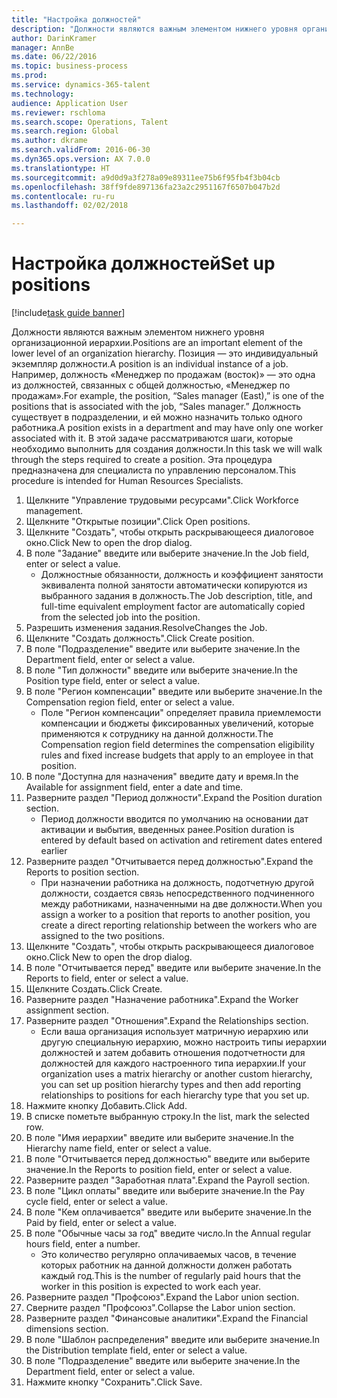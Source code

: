 ```yaml
--- 
title: "Настройка должностей"
description: "Должности являются важным элементом нижнего уровня организационной иерархии."
author: DarinKramer
manager: AnnBe
ms.date: 06/22/2016
ms.topic: business-process
ms.prod: 
ms.service: dynamics-365-talent
ms.technology: 
audience: Application User
ms.reviewer: rschloma
ms.search.scope: Operations, Talent
ms.search.region: Global
ms.author: dkrame
ms.search.validFrom: 2016-06-30
ms.dyn365.ops.version: AX 7.0.0
ms.translationtype: HT
ms.sourcegitcommit: a9d0d9a3f278a09e89311ee75b6f95fb4f3b04cb
ms.openlocfilehash: 38ff9fde897136fa23a2c2951167f6507b047b2d
ms.contentlocale: ru-ru
ms.lasthandoff: 02/02/2018

---
```

# <a name="set-up-positions"></a><span data-ttu-id="ef625-103">Настройка должностей</span><span class="sxs-lookup"><span data-stu-id="ef625-103">Set up positions</span></span>

[!include[task guide banner](../../includes/task-guide-banner.md)]

<span data-ttu-id="ef625-104">Должности являются важным элементом нижнего уровня организационной иерархии.</span><span class="sxs-lookup"><span data-stu-id="ef625-104">Positions are an important element of the lower level of an organization hierarchy.</span></span> <span data-ttu-id="ef625-105">Позиция — это индивидуальный экземпляр должности.</span><span class="sxs-lookup"><span data-stu-id="ef625-105">A position is an individual instance of a job.</span></span> <span data-ttu-id="ef625-106">Например, должность «Менеджер по продажам (восток)» — это одна из должностей, связанных с общей должностью, «Менеджер по продажам».</span><span class="sxs-lookup"><span data-stu-id="ef625-106">For example, the position, “Sales manager (East),” is one of the positions that is associated with the job, “Sales manager.”</span></span> <span data-ttu-id="ef625-107">Должность существует в подразделении, и ей можно назначить только одного работника.</span><span class="sxs-lookup"><span data-stu-id="ef625-107">A position exists in a department and may have only one worker associated with it.</span></span> <span data-ttu-id="ef625-108">В этой задаче рассматриваются шаги, которые необходимо выполнить для создания должности.</span><span class="sxs-lookup"><span data-stu-id="ef625-108">In this task we will walk through the steps required to create a position.</span></span> <span data-ttu-id="ef625-109">Эта процедура предназначена для специалиста по управлению персоналом.</span><span class="sxs-lookup"><span data-stu-id="ef625-109">This procedure is intended for Human Resources Specialists.</span></span>

1. <span data-ttu-id="ef625-110">Щелкните "Управление трудовыми ресурсами".</span><span class="sxs-lookup"><span data-stu-id="ef625-110">Click Workforce management.</span></span>
2. <span data-ttu-id="ef625-111">Щелкните "Открытые позиции".</span><span class="sxs-lookup"><span data-stu-id="ef625-111">Click Open positions.</span></span>
3. <span data-ttu-id="ef625-112">Щелкните "Создать", чтобы открыть раскрывающееся диалоговое окно.</span><span class="sxs-lookup"><span data-stu-id="ef625-112">Click New to open the drop dialog.</span></span>
4. <span data-ttu-id="ef625-113">В поле "Задание" введите или выберите значение.</span><span class="sxs-lookup"><span data-stu-id="ef625-113">In the Job field, enter or select a value.</span></span>
    * <span data-ttu-id="ef625-114">Должностные обязанности, должность и коэффициент занятости эквивалента полной занятости автоматически копируются из выбранного задания в должность.</span><span class="sxs-lookup"><span data-stu-id="ef625-114">The Job description, title, and full-time equivalent employment factor are automatically copied from the selected job into the position.</span></span>  
5. <span data-ttu-id="ef625-115">Разрешить изменения задания.</span><span class="sxs-lookup"><span data-stu-id="ef625-115">ResolveChanges the Job.</span></span>
6. <span data-ttu-id="ef625-116">Щелкните "Создать должность".</span><span class="sxs-lookup"><span data-stu-id="ef625-116">Click Create position.</span></span>
7. <span data-ttu-id="ef625-117">В поле "Подразделение" введите или выберите значение.</span><span class="sxs-lookup"><span data-stu-id="ef625-117">In the Department field, enter or select a value.</span></span>
8. <span data-ttu-id="ef625-118">В поле "Тип должности" введите или выберите значение.</span><span class="sxs-lookup"><span data-stu-id="ef625-118">In the Position type field, enter or select a value.</span></span>
9. <span data-ttu-id="ef625-119">В поле "Регион компенсации" введите или выберите значение.</span><span class="sxs-lookup"><span data-stu-id="ef625-119">In the Compensation region field, enter or select a value.</span></span>
    * <span data-ttu-id="ef625-120">Поле "Регион компенсации" определяет правила приемлемости компенсации и бюджеты фиксированных увеличений, которые применяются к сотруднику на данной должности.</span><span class="sxs-lookup"><span data-stu-id="ef625-120">The Compensation region field determines the compensation eligibility rules and fixed increase budgets that apply to an employee in that position.</span></span>  
10. <span data-ttu-id="ef625-121">В поле "Доступна для назначения" введите дату и время.</span><span class="sxs-lookup"><span data-stu-id="ef625-121">In the Available for assignment field, enter a date and time.</span></span>
11. <span data-ttu-id="ef625-122">Разверните раздел "Период должности".</span><span class="sxs-lookup"><span data-stu-id="ef625-122">Expand the Position duration section.</span></span>
    * <span data-ttu-id="ef625-123">Период должности вводится по умолчанию на основании дат активации и выбытия, введенных ранее.</span><span class="sxs-lookup"><span data-stu-id="ef625-123">Position duration is entered by default based on activation and retirement dates entered earlier</span></span>  
12. <span data-ttu-id="ef625-124">Разверните раздел "Отчитывается перед должностью".</span><span class="sxs-lookup"><span data-stu-id="ef625-124">Expand the Reports to position section.</span></span>
    * <span data-ttu-id="ef625-125">При назначении работника на должность, подотчетную другой должности, создается связь непосредственного подчиненного между работниками, назначенными на две должности.</span><span class="sxs-lookup"><span data-stu-id="ef625-125">When you assign a worker to a position that reports to another position, you create a direct reporting relationship between the workers who are assigned to the two positions.</span></span>  
13. <span data-ttu-id="ef625-126">Щелкните "Создать", чтобы открыть раскрывающееся диалоговое окно.</span><span class="sxs-lookup"><span data-stu-id="ef625-126">Click New to open the drop dialog.</span></span>
14. <span data-ttu-id="ef625-127">В поле "Отчитывается перед" введите или выберите значение.</span><span class="sxs-lookup"><span data-stu-id="ef625-127">In the Reports to field, enter or select a value.</span></span>
15. <span data-ttu-id="ef625-128">Щелкните Создать.</span><span class="sxs-lookup"><span data-stu-id="ef625-128">Click Create.</span></span>
16. <span data-ttu-id="ef625-129">Разверните раздел "Назначение работника".</span><span class="sxs-lookup"><span data-stu-id="ef625-129">Expand the Worker assignment section.</span></span>
17. <span data-ttu-id="ef625-130">Разверните раздел "Отношения".</span><span class="sxs-lookup"><span data-stu-id="ef625-130">Expand the Relationships section.</span></span>
    * <span data-ttu-id="ef625-131">Если ваша организация использует матричную иерархию или другую специальную иерархию, можно настроить типы иерархии должностей и затем добавить отношения подотчетности для должностей для каждого настроенного типа иерархии.</span><span class="sxs-lookup"><span data-stu-id="ef625-131">If your organization uses a matrix hierarchy or another custom hierarchy, you can set up position hierarchy types and then add reporting relationships to positions for each hierarchy type that you set up.</span></span>  
18. <span data-ttu-id="ef625-132">Нажмите кнопку Добавить.</span><span class="sxs-lookup"><span data-stu-id="ef625-132">Click Add.</span></span>
19. <span data-ttu-id="ef625-133">В списке пометьте выбранную строку.</span><span class="sxs-lookup"><span data-stu-id="ef625-133">In the list, mark the selected row.</span></span>
20. <span data-ttu-id="ef625-134">В поле "Имя иерархии" введите или выберите значение.</span><span class="sxs-lookup"><span data-stu-id="ef625-134">In the Hierarchy name field, enter or select a value.</span></span>
21. <span data-ttu-id="ef625-135">В поле "Отчитывается перед должностью" введите или выберите значение.</span><span class="sxs-lookup"><span data-stu-id="ef625-135">In the Reports to position field, enter or select a value.</span></span>
22. <span data-ttu-id="ef625-136">Разверните раздел "Заработная плата".</span><span class="sxs-lookup"><span data-stu-id="ef625-136">Expand the Payroll section.</span></span>
23. <span data-ttu-id="ef625-137">В поле "Цикл оплаты" введите или выберите значение.</span><span class="sxs-lookup"><span data-stu-id="ef625-137">In the Pay cycle field, enter or select a value.</span></span>
24. <span data-ttu-id="ef625-138">В поле "Кем оплачивается" введите или выберите значение.</span><span class="sxs-lookup"><span data-stu-id="ef625-138">In the Paid by field, enter or select a value.</span></span>
25. <span data-ttu-id="ef625-139">В поле "Обычные часы за год" введите число.</span><span class="sxs-lookup"><span data-stu-id="ef625-139">In the Annual regular hours field, enter a number.</span></span>
    * <span data-ttu-id="ef625-140">Это количество регулярно оплачиваемых часов, в течение которых работник на данной должности должен работать каждый год.</span><span class="sxs-lookup"><span data-stu-id="ef625-140">This is the number of regularly paid hours that the worker in this position is expected to work each year.</span></span>  
26. <span data-ttu-id="ef625-141">Разверните раздел "Профсоюз".</span><span class="sxs-lookup"><span data-stu-id="ef625-141">Expand the Labor union section.</span></span>
27. <span data-ttu-id="ef625-142">Сверните раздел "Профсоюз".</span><span class="sxs-lookup"><span data-stu-id="ef625-142">Collapse the Labor union section.</span></span>
28. <span data-ttu-id="ef625-143">Разверните раздел "Финансовые аналитики".</span><span class="sxs-lookup"><span data-stu-id="ef625-143">Expand the Financial dimensions section.</span></span>
29. <span data-ttu-id="ef625-144">В поле "Шаблон распределения" введите или выберите значение.</span><span class="sxs-lookup"><span data-stu-id="ef625-144">In the Distribution template field, enter or select a value.</span></span>
30. <span data-ttu-id="ef625-145">В поле "Подразделение" введите или выберите значение.</span><span class="sxs-lookup"><span data-stu-id="ef625-145">In the Department field, enter or select a value.</span></span>
31. <span data-ttu-id="ef625-146">Нажмите кнопку "Сохранить".</span><span class="sxs-lookup"><span data-stu-id="ef625-146">Click Save.</span></span>



